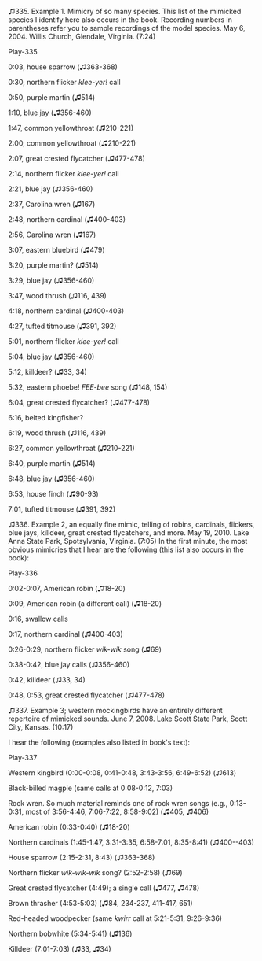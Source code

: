 ♫335. Example 1. Mimicry of so many species. This list of the mimicked
species I identify here also occurs in the book. Recording numbers in
parentheses refer you to sample recordings of the model species. May 6,
2004. Willis Church, Glendale, Virginia. (7:24)

Play-335

0:03, house sparrow (♫363-368)

0:30, northern flicker *klee-yer!* call

0:50, purple martin (♫514)

1:10, blue jay (♫356-460)

1:47, common yellowthroat (♫210-221)

2:00, common yellowthroat (♫210-221)

2:07, great crested flycatcher (♫477-478)

2:14, northern flicker *klee-yer!* call

2:21, blue jay (♫356-460)

2:37, Carolina wren (♫167)

2:48, northern cardinal (♫400-403)

2:56, Carolina wren (♫167)

3:07, eastern bluebird (♫479)

3:20, purple martin? (♫514)

3:29, blue jay (♫356-460)

3:47, wood thrush (♫116, 439)

4:18, northern cardinal (♫400-403)

4:27, tufted titmouse (♫391, 392)

5:01, northern flicker *klee-yer!* call

5:04, blue jay (♫356-460)

5:12, killdeer? (♫33, 34)

5:32, eastern phoebe! *FEE-bee* song (♫148, 154)

6:04, great crested flycatcher? (♫477-478)

6:16, belted kingfisher?

6:19, wood thrush (♫116, 439)

6:27, common yellowthroat (♫210-221)

6:40, purple martin (♫514)

6:48, blue jay (♫356-460)

6:53, house finch (♫90-93)

7:01, tufted titmouse (♫391, 392)

♫336. Example 2, an equally fine mimic, telling of robins, cardinals,
flickers, blue jays, killdeer, great crested flycatchers, and more. May
19, 2010. Lake Anna State Park, Spotsylvania, Virginia. (7:05) In the
first minute, the most obvious mimicries that I hear are the following
(this list also occurs in the book):

Play-336

0:02-0:07, American robin (♫18-20)

0:09, American robin (a different call) (♫18-20)

0:16, swallow calls

0:17, northern cardinal (♫400-403)

0:26-0:29, northern flicker *wik-wik* song (♫69)

0:38-0:42, blue jay calls (♫356-460)

0:42, killdeer (♫33, 34)

0:48, 0:53, great crested flycatcher (♫477-478)

♫337. Example 3; western mockingbirds have an entirely different
repertoire of mimicked sounds. June 7, 2008. Lake Scott State Park,
Scott City, Kansas. (10:17)

I hear the following (examples also listed in book's text):

Play-337

Western kingbird (0:00-0:08, 0:41-0:48, 3:43-3:56, 6:49-6:52) (♫613)

Black-billed magpie (same calls at 0:08-0:12, 7:03)

Rock wren. So much material reminds one of rock wren songs (e.g.,
0:13-0:31, most of 3:56-4:46, 7:06-7:22, 8:58-9:02) (♫405, ♫406)

American robin (0:33-0:40) (♫18-20)

Northern cardinals (1:45-1:47, 3:31-3:35, 6:58-7:01, 8:35-8:41)
(♫400--403)

House sparrow (2:15-2:31, 8:43) (♫363-368)

Northern flicker *wik-wik-wik* song? (2:52-2:58) (♫69)

Great crested flycatcher (4:49); a single call (♫477, ♫478)

Brown thrasher (4:53-5:03) (♫84, 234-237, 411-417, 651)

Red-headed woodpecker (same *kwirr* call at 5:21-5:31, 9:26-9:36)

Northern bobwhite (5:34-5:41) (♫136)

Killdeer (7:01-7:03) (♫33, ♫34)


